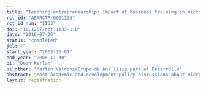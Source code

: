 ```yaml
---
title: "Teaching entrepreneurship: Impact of business training on microfinance clients and institutions "
rct_id: "AEARCTR-0001133"
rct_id_num: "1133"
doi: "10.1257/rct.1133-1.0"
date: "2016-07-26"
status: "completed"
jel: ""
start_year: "2002-10-01"
end_year: "2005-11-30"
pi: "Dean Karlan"
pi_other: "Martin ValdiviaGrupo de Ana´lisis para el Desarrollo"
abstract: "Most academic and development policy discussions about microentrepreneurs focus on credit constraints and assume that subject to those constraints, the entrepreneurs manage their business optimally. Yet the self-employed poor rarely have any formal training in business skills. A growing number of microfinance organizations are attempting to build the human capital of microentrepreneurs in order to improve the livelihood of their clients and help further their mission of poverty alleviation. Using a randomized control trial, we measure the marginal impact of adding business training to a Peruvian group lending program for female microentrepreneurs. Treatment groups received thirty- to sixty-minute entrepreneurship training sessions during their normal weekly or monthly banking meeting over a period of one to two years. Control groups remained as they were before, meeting at the same frequency but solely for making loan and savings payments. We find little or no evidence of changes in key outcomes such as business revenue, profits, or employment. We nevertheless observed business knowledge improvements and increased client retention rates for the microfinance institution."
layout: registration
---
```


